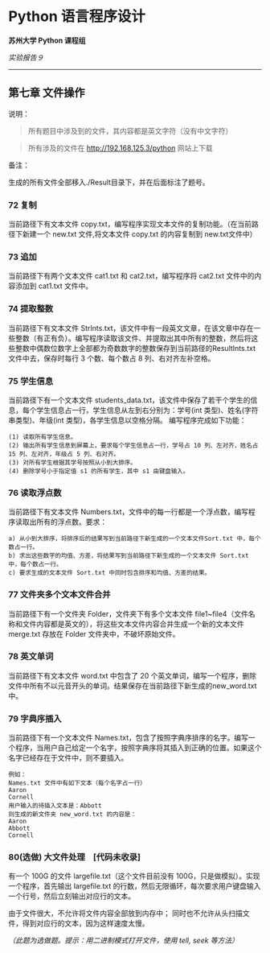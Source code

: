 # Python 语言程序设计  

**苏州大学 Python 课程组**

*实验报告９*

* * *
## 第七章 文件操作 
说明：
> 所有题目中涉及到的文件，其内容都是英文字符（没有中文字符）

> 所有涉及的文件在 http://192.168.125.3/python 网站上下载 

备注：

生成的所有文件全部移入./Result目录下，并在后面标注了题号。

### 72 复制
当前路径下有文本文件 copy.txt，编写程序实现文本文件的复制功能。（在当前路径下新建一个 new.txt 文件,将文本文件 copy.txt 的内容复制到 new.txt文件中） 
### 73 追加
当前路径下有两个文本文件 cat1.txt 和 cat2.txt，编写程序将 cat2.txt 文件中的内容添加到 cat1.txt 文件中。 

### 74 提取整数
当前路径下有文本文件 StrInts.txt，该文件中有一段英文文章，在该文章中存在一些整数（有正有负）。编写程序读取该文件、并提取出其中所有的整数，然后将这些整数中偶数位数字上全部都为奇数数字的整数保存到当前路径的ResultInts.txt 文件中去，保存时每行 3 个数、每个数占 8 列、右对齐左补空格。 

### 75 学生信息
当前路径下有一个文本文件 students_data.txt，该文件中保存了若干个学生的信息，每个学生信息占一行，学生信息从左到右分别为：学号(int 类型)、姓名(字符串类型)、年级(int 类型)，各学生信息以空格分隔。
编写程序完成如下功能： 

    (1) 读取所有学生信息。 
    (2) 输出所有学生信息到屏幕上，要求每个学生信息占一行，学号占 10 列、左对齐，姓名占 15 列、左对齐，年级占 5 列、右对齐。 
    (3) 对所有学生根据其学号按照从小到大排序。 
    (4) 删除学号小于指定值 s1 的所有学生，其中 s1 由键盘输入。 
### 76 读取浮点数
当前路径下有文本文件 Numbers.txt，文件中的每一行都是一个浮点数，编写程序读取出所有的浮点数。要求： 

    a) 从小到大排序，将排序后的结果写到当前路径下新生成的一个文本文件Sort.txt 中，每个数占一行。 
    b) 求出这些数字的均值、方差，将结果写到当前路径下新生成的一个文本文件 Sort.txt 中，每个数占一行。 
    c) 要求生成的文本文件 Sort.txt 中同时包含排序和均值、方差的结果。     
### 77 文件夹多个文本文件合并
当前路径下有一个文件夹 Folder，文件夹下有多个文本文件 file1~file4（文件名称和文件内容都是英文的），将这些文本文件内容合并生成一个新的文本文件 merge.txt 存放在 Folder 文件夹中，不破坏原始文件。 
### 78 英文单词
当前路径下有文本文件 word.txt 中包含了 20 个英文单词，编写一个程序，删除文件中所有不以元音开头的单词。结果保存在当前路径下新生成的new_word.txt 中。 
### 79 字典序插入
当前路径下有一个文本文件 Names.txt，包含了按照字典序排序的名字。编写一个程序，当用户自己给定一个名字，按照字典序将其插入到正确的位置。如果这个名字已经存在于文件中，则不要插入。 

    例如： 
    Names.txt 文件中有如下文本（每个名字占一行） 
    Aaron 
    Cornell 
    用户输入的待插入文本是：Abbott 
    则生成的新文件夹 new_word.txt 的内容是： 
    Aaron 
    Abbott 
    Cornell 
### 80(选做) 大文件处理　[代码未收录]
有一个 100G 的文件 largefile.txt（这个文件目前没有 100G，只是做模拟）。实现一个程序，首先输出 largefile.txt 的行数，然后无限循环，每次要求用户键盘输入一个行号，然后立刻输出对应行的文本。

由于文件很大，不允许将文件内容全部放到内存中； 同时也不允许从头扫描文件，得到对应行的文本，因为这样速度太慢。

*（此题为选做题。提示：用二进制模式打开文件，使用 tell, seek 等方法）*